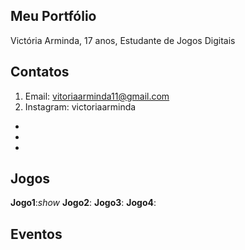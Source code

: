 ## Meu Portfólio
Victória Arminda, 17 anos,
Estudante de Jogos Digitais 

## Contatos
1. Email: vitoriaarminda11@gmail.com  
2. Instagram: victoriaarminda  
-
-
-


## Jogos
**Jogo1**:_show_
**Jogo2**:
**Jogo3**:
**Jogo4**:





## Eventos 
